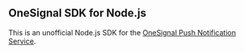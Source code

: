 ## OneSignal SDK for Node.js
This is an unofficial Node.js SDK for the [OneSignal Push Notification Service](https://onesignal.com/).

